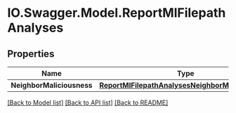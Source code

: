 # IO.Swagger.Model.ReportMlFilepathAnalyses
## Properties

Name | Type | Description | Notes
------------ | ------------- | ------------- | -------------
**NeighborMaliciousness** | [**ReportMlFilepathAnalysesNeighborMaliciousness**](ReportMlFilepathAnalysesNeighborMaliciousness.md) |  | [optional] 

[[Back to Model list]](../README.md#documentation-for-models) [[Back to API list]](../README.md#documentation-for-api-endpoints) [[Back to README]](../README.md)

